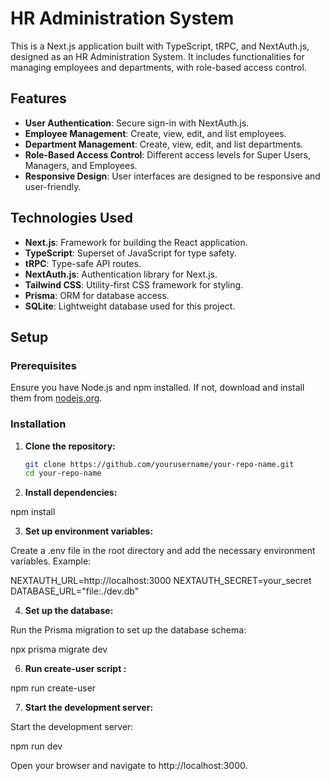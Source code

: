 # HR Administration System

This is a Next.js application built with TypeScript, tRPC, and NextAuth.js, designed as an HR Administration System. It includes functionalities for managing employees and departments, with role-based access control.

## Features

- **User Authentication**: Secure sign-in with NextAuth.js.
- **Employee Management**: Create, view, edit, and list employees.
- **Department Management**: Create, view, edit, and list departments.
- **Role-Based Access Control**: Different access levels for Super Users, Managers, and Employees.
- **Responsive Design**: User interfaces are designed to be responsive and user-friendly.

## Technologies Used

- **Next.js**: Framework for building the React application.
- **TypeScript**: Superset of JavaScript for type safety.
- **tRPC**: Type-safe API routes.
- **NextAuth.js**: Authentication library for Next.js.
- **Tailwind CSS**: Utility-first CSS framework for styling.
- **Prisma**: ORM for database access.
- **SQLite**: Lightweight database used for this project.

## Setup

### Prerequisites

Ensure you have Node.js and npm installed. If not, download and install them from [nodejs.org](https://nodejs.org/).

### Installation

1. **Clone the repository:**

   ```bash
   git clone https://github.com/yourusername/your-repo-name.git
   cd your-repo-name

2. **Install dependencies:**

npm install

3. **Set up environment variables:**

Create a .env file in the root directory and add the necessary environment variables. Example:

NEXTAUTH_URL=http://localhost:3000
NEXTAUTH_SECRET=your_secret
DATABASE_URL="file:./dev.db"

4. **Set up the database:**

Run the Prisma migration to set up the database schema:

npx prisma migrate dev

6. **Run create-user script :**

npm run create-user

7. **Start the development server:**

Start the development server:

npm run dev

Open your browser and navigate to http://localhost:3000.
